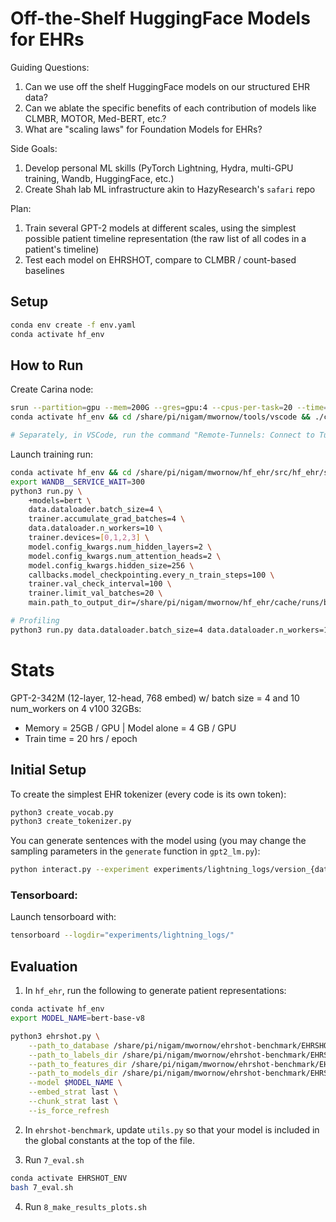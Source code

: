# Off-the-Shelf HuggingFace Models for EHRs

Guiding Questions:
1. Can we use off the shelf HuggingFace models on our structured EHR data?
2. Can we ablate the specific benefits of each contribution of models like CLMBR, MOTOR, Med-BERT, etc.?
3. What are "scaling laws" for Foundation Models for EHRs?

Side Goals:
1. Develop personal ML skills (PyTorch Lightning, Hydra, multi-GPU training, Wandb, HuggingFace, etc.)
2. Create Shah lab ML infrastructure akin to HazyResearch's `safari` repo

Plan:
1. Train several GPT-2 models at different scales, using the simplest possible patient timeline representation (the raw list of all codes in a patient's timeline)
2. Test each model on EHRSHOT, compare to CLMBR / count-based baselines

## Setup

```bash
conda env create -f env.yaml
conda activate hf_env
```

## How to Run

Create Carina node:
```bash
srun --partition=gpu --mem=200G --gres=gpu:4 --cpus-per-task=20 --time=48:00:00 --pty bash -i
conda activate hf_env && cd /share/pi/nigam/mwornow/tools/vscode && ./code tunnel --cli-data-dir /share/pi/nigam/mwornow/tools/vscode/tunnel/ 

# Separately, in VSCode, run the command "Remote-Tunnels: Connect to Tunnel..." and select "slurm-gpu"

```

Launch training run:
```bash
conda activate hf_env && cd /share/pi/nigam/mwornow/hf_ehr/src/hf_ehr/scripts
export WANDB__SERVICE_WAIT=300
python3 run.py \
    +models=bert \
    data.dataloader.batch_size=4 \
    trainer.accumulate_grad_batches=4 \
    data.dataloader.n_workers=10 \
    trainer.devices=[0,1,2,3] \
    model.config_kwargs.num_hidden_layers=2 \
    model.config_kwargs.num_attention_heads=2 \
    model.config_kwargs.hidden_size=256 \
    callbacks.model_checkpointing.every_n_train_steps=100 \
    trainer.val_check_interval=100 \
    trainer.limit_val_batches=20 \
    main.path_to_output_dir=/share/pi/nigam/mwornow/hf_ehr/cache/runs/bert-test/

# Profiling
python3 run.py data.dataloader.batch_size=4 data.dataloader.n_workers=10 trainer.devices=[0,1,2,3] trainer.max_epochs=1 trainer.limit_train_batches=0.1 trainer.limit_val_batches=0.1
```

# Stats

GPT-2-342M (12-layer, 12-head, 768 embed) w/ batch size = 4 and 10 num_workers on 4 v100 32GBs:
* Memory = 25GB / GPU | Model alone = 4 GB / GPU
* Train time = 20 hrs / epoch

## Initial Setup

To create the simplest EHR tokenizer (every code is its own token):
```bash
python3 create_vocab.py
python3 create_tokenizer.py
```

You can generate sentences with the model using (you may change the sampling parameters in the `generate` function in `gpt2_lm.py`):
```bash
python interact.py --experiment experiments/lightning_logs/version_{date}
```


### Tensorboard:

Launch tensorboard with:
```bash
tensorboard --logdir="experiments/lightning_logs/"
```

## Evaluation

1. In `hf_ehr`, run the following to generate patient representations:

```bash
conda activate hf_env
export MODEL_NAME=bert-base-v8

python3 ehrshot.py \
    --path_to_database /share/pi/nigam/mwornow/ehrshot-benchmark/EHRSHOT_ASSETS/femr/extract \
    --path_to_labels_dir /share/pi/nigam/mwornow/ehrshot-benchmark/EHRSHOT_ASSETS/custom_benchmark \
    --path_to_features_dir /share/pi/nigam/mwornow/ehrshot-benchmark/EHRSHOT_ASSETS/custom_hf_features \
    --path_to_models_dir /share/pi/nigam/mwornow/ehrshot-benchmark/EHRSHOT_ASSETS/models \
    --model $MODEL_NAME \
    --embed_strat last \
    --chunk_strat last \
    --is_force_refresh
```

2. In `ehrshot-benchmark`, update `utils.py` so that your model is included in the global constants at the top of the file.

3. Run `7_eval.sh`

```bash
conda activate EHRSHOT_ENV
bash 7_eval.sh
```

4. Run `8_make_results_plots.sh`